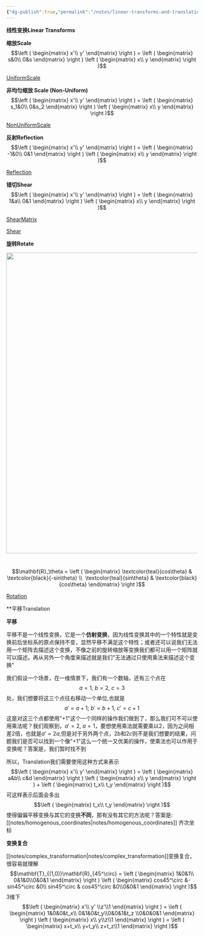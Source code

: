 ```yaml
---
{"dg-publish":true,"permalink":"/notes/linear-transforms-and-translation/","title":"Linear transforms and translation","noteIcon":"","created":"","updated":""}
---
```


**线性变换Linear Transforms**

**缩放Scale**$$\left ( \begin{matrix} x'\\ y' \end{matrix} \right ) = \left ( \begin{matrix} s&0\\ 0&s \end{matrix} \right ) \left ( \begin{matrix} x\\ y \end{matrix} \right )$$

  

[UniformScale](https://cdn.jsdelivr.net/gh/aaronmack/image-hosting@master/mathematics/UniformScale.mp4 ':include :type=video controls width=100% height=360px')

  

**非均匀缩放 Scale (Non-Uniform)**$$\left ( \begin{matrix} x'\\ y' \end{matrix} \right ) = \left ( \begin{matrix} s_1&0\\ 0&s_2 \end{matrix} \right ) \left ( \begin{matrix} x\\ y \end{matrix} \right )$$

  

[NonUniformScale](https://cdn.jsdelivr.net/gh/aaronmack/image-hosting@master/mathematics/NonUniformScale.mp4 ':include :type=video controls width=100% height=360px')

  

**反射Reflection**$$\left ( \begin{matrix} x'\\ y' \end{matrix} \right ) = \left ( \begin{matrix} -1&0\\ 0&1 \end{matrix} \right ) \left ( \begin{matrix} x\\ y \end{matrix} \right )$$

  

[Reflection](https://cdn.jsdelivr.net/gh/aaronmack/image-hosting@master/mathematics/Reflection.mp4 ':include :type=video controls width=100% height=360px')

  

**错切Shear**$$\left ( \begin{matrix} x'\\ y' \end{matrix} \right ) = \left ( \begin{matrix} 1&a\\ 0&1 \end{matrix} \right ) \left ( \begin{matrix} x\\ y \end{matrix} \right )$$

  

[ShearMatrix](https://cdn.jsdelivr.net/gh/aaronmack/image-hosting@master/mathematics/ShearMatrix.mp4 ':include :type=video controls width=100% height=360px')

  

[Shear](https://cdn.jsdelivr.net/gh/aaronmack/image-hosting@master/mathematics/Shear.mp4 ':include :type=video controls width=100% height=360px')

  

**旋转Rotate**<div align=center><img src="https://cdn.jsdelivr.net/gh/aaronmack/image-hosting@master/mathematics/手绘-Rotate.3lljascgw0k0.webp" width="790"></div>

    $$\mathbf{R}_\theta = \left ( \begin{matrix} \textcolor{teal}{cos\theta} & \textcolor{black}{-sin\theta} \\  \textcolor{teal}{sin\theta} & \textcolor{black}{cos\theta} \end{matrix} \right )$$

  

[Rotation](https://cdn.jsdelivr.net/gh/aaronmack/image-hosting@master/mathematics/Rotation.mp4 ':include :type=video controls width=100% height=360px')

  

**平移Translation

**平移**

平移不是一个线性变换，它是一个**仿射变换**，因为线性变换其中的一个特性就是变换前后坐标系的原点保持不变，显然平移不满足这个特性；或者还可以说我们无法用一个矩阵去描述这个变换，不像之前的旋转缩放等变换我们都可以用一个矩阵就可以描述。再从另外一个角度来描述就是我们"无法通过只使用乘法来描述这个变换"

我们假设一个场景，在一维情景下，我们有一个数轴，还有三个点在$$a=1,\ b=2,\ c=3$$处，我们想要将这三个点往右移动一个单位,也就是$$a'=a+1;\ b'=b+1,\ c'=c+1$$这是对这三个点都使用"+1"这个一个同样的操作我们做到了，那么我们可不可以使用乘法呢？我们观察到，$a'=2,\ a=1$，要想使用乘法就需要乘以$2$，因为之间相差$2$倍，也就是$a'=2a$,但是对于另外两个点，$2b$和$2c$则不是我们想要的结果，问题我们是否可以找到一个像"+1"这么一个统一又优美的操作，使乘法也可以作用于变换呢？答案是，我们暂时找不到

所以，Translation我们需要使用这种方式来表示$$\left ( \begin{matrix} x'\\ y' \end{matrix} \right ) = \left ( \begin{matrix} a&b\\ c&d \end{matrix} \right ) \left ( \begin{matrix} x\\ y \end{matrix} \right ) + \left ( \begin{matrix} t_x\\ t_y \end{matrix} \right )$$可这样表示后面会多出$$\left ( \begin{matrix} t_x\\ t_y \end{matrix} \right )$$使得偏偏平移变换与其它的变换**不同**，那有没有其它的方法呢？答案是: [[notes/homogenous_coordinates\|notes/homogenous_coordinates]] 齐次坐标


**变换复合**

[[notes/complex_transformation\|notes/complex_transformation]]变换复合，很容易就理解$$\mathbf{T}_{(1,0)}\mathbf{R}_{45^\circ} = \left ( \begin{matrix} 1&0&1\\ 0&1&0\\0&0&1 \end{matrix} \right ) \left ( \begin{matrix} cos45^\circ &-sin45^\circ &0\\ sin45^\circ & cos45^\circ &0\\0&0&1 \end{matrix} \right )$$3维下$$\left ( \begin{matrix} x'\\ y' \\z'\\1 \end{matrix} \right ) = \left ( \begin{matrix} 1&0&0&t_x\\ 0&1&0&t_y\\0&0&1&t_z \\0&0&0&1 \end{matrix} \right ) \left ( \begin{matrix} x\\ y\\z\\1 \end{matrix} \right ) = \left ( \begin{matrix} x+t_x\\ y+t_y\\ z+t_z\\1 \end{matrix} \right )$$